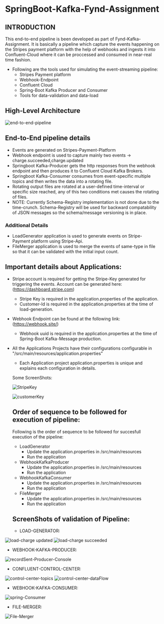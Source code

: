 # SpringBoot-Kafka-Fynd-Assignment

## INTRODUCTION
This end-to-end pipeline is been developed as part of Fynd-Kafka-Assignment.
It is basically a pipeline which capture the events happening on the Stripes payment platform with the help of webhooks and ingests it into Confluent-Cloud where it can be proccessed and consumed in near-real time fashion.

- Following are the tools used for simulating the event-streaming pipeline:
  - Stripes Payment platform
  - Webhook-Endpoint
  - Confluent Cloud
  - Spring-Boot Kafka Producer and Consumer
  - Tools for data-validation and data-load

## High-Level Architecture
![end-to-end-pipeline](https://user-images.githubusercontent.com/37934048/101222345-93190800-36af-11eb-8220-21172063054b.PNG)

## End-to-End pipeline details

- Events are generated on Stripes-Payment-Platform
- Webhook endpoint is used to capture mainly two events -> charge.succeeded,charge.updated
- Springboot Kafka-Producer gets the http responses from the webhook endpoint and then produces it to Confluent Cloud Kafka Brokers.
- Springboot Kafka-Consumer consumes from event-specific multiple topics and then writes the data into a rotating file.
- Rotating output files are rotated at a user-defined time-interval or specific size reached, any of this two conditions met causes the rotating of files.
- NOTE: Currently Schema-Registry implementation is not done due to the time-crunch. Schema-Registry will be used for backward compatability of JSON messages so the schema/message versioning is in place. 

### Additional Details

- LoadGenerator application is used to generate events on Stripe-Payment platform using Stripe-Api.
- FileMerger application is used to merge the events of same-type in file so that it can be validated with the initial input count.

## Important details about Applications:

- Stripe account is required for getting the Stripe-Key generated for triggering the events. Account can be generated here: (https://dashboard.stripe.com)
  - Stripe Key is required in the application.properties of the application.
  - Customer-Id is required in the application.properties at the time of load-generation.
- Webhook Endpoint can be found at the following link: (https://webhook.site/)
  - Webhook uuid is required in the application.properties at the time of Spring-Boot Kafka-Message production.
- All the Applications Projects have their configurations configurable in "/src/main/resources/application.properties"
  - Each Application project application.properties is unique and explains each configuration in details.
  
  Some ScreenShots:
  
  ![StripeKey](https://user-images.githubusercontent.com/37934048/101224394-74694000-36b4-11eb-813a-63fa00ce17fc.PNG)
  
  ![customerKey](https://user-images.githubusercontent.com/37934048/101224416-88ad3d00-36b4-11eb-984b-ff4913c63e08.PNG)
  
  
  ## Order of sequence to be followed for execution of pipeline:
  
  Following is the order of sequence to be followed for succesfull execution of the pipeline:
  - LoadGenerator
    - Update the application.properties in /src/main/resources
    - Run the application
  - WebhookKafkaProducer
    - Update the application.properties in /src/main/resources
    - Run the application
  - WebhookKafkaConsumer
    - Update the application.properties in /src/main/resources
    - Run the application
  - FileMerger
    - Update the application.properties in /src/main/resources
    - Run the application
  
  ## ScreenShots of validation of Pipeline:
  
  - LOAD-GENERATOR:

![load-charge updated](https://user-images.githubusercontent.com/37934048/101225797-6d443100-36b8-11eb-8d97-36aba7d3dd37.PNG)
![load-charge succeeded](https://user-images.githubusercontent.com/37934048/101225793-6c130400-36b8-11eb-8e83-26847c250ddf.PNG)

  - WEBHOOK-KAFKA-PRODUCER:

![recordSent-Producer-Console](https://user-images.githubusercontent.com/37934048/101225855-9d8bcf80-36b8-11eb-837e-ba83faed3403.PNG)
 
 - CONFLUENT-CONTROL-CENTER:
 
![control-center-topics](https://user-images.githubusercontent.com/37934048/101225929-c7dd8d00-36b8-11eb-9546-762a438145cd.PNG) 
![control-center-dataFlow](https://user-images.githubusercontent.com/37934048/101225925-c6ac6000-36b8-11eb-8e70-8b1401ccbe9c.PNG)

- WEBHOOK-KAFKA-CONSUMER:

![spring-Consumer](https://user-images.githubusercontent.com/37934048/101225980-f2c7e100-36b8-11eb-82e3-8c5547f622f5.PNG)

- FILE-MERGER:

![File-Merger](https://user-images.githubusercontent.com/37934048/101225972-f0fe1d80-36b8-11eb-8169-e050865d7459.PNG)
  





